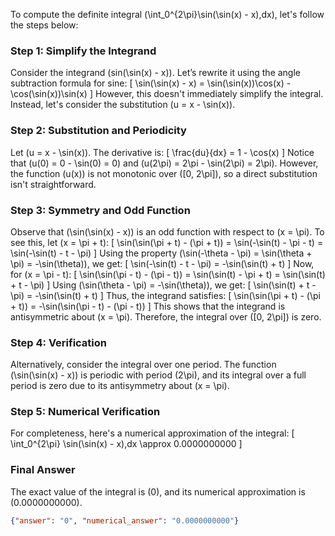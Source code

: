 To compute the definite integral \(\int_0^{2\pi}\sin(\sin(x) - x)\,dx\), let's follow the steps below:

### Step 1: Simplify the Integrand
Consider the integrand \(sin(\sin(x) - x)\). Let’s rewrite it using the angle subtraction formula for sine:
\[
\sin(\sin(x) - x) = \sin(\sin(x))\cos(x) - \cos(\sin(x))\sin(x)
\]
However, this doesn't immediately simplify the integral. Instead, let's consider the substitution \(u = x - \sin(x)\).

### Step 2: Substitution and Periodicity
Let \(u = x - \sin(x)\). The derivative is:
\[
\frac{du}{dx} = 1 - \cos(x)
\]
Notice that \(u(0) = 0 - \sin(0) = 0\) and \(u(2\pi) = 2\pi - \sin(2\pi) = 2\pi\). However, the function \(u(x)\) is not monotonic over \([0, 2\pi]\), so a direct substitution isn't straightforward.

### Step 3: Symmetry and Odd Function
Observe that \(\sin(\sin(x) - x)\) is an odd function with respect to \(x = \pi\). To see this, let \(x = \pi + t\):
\[
\sin(\sin(\pi + t) - (\pi + t)) = \sin(-\sin(t) - \pi - t) = \sin(-\sin(t) - t - \pi)
\]
Using the property \(\sin(-\theta - \pi) = \sin(\theta + \pi) = -\sin(\theta)\), we get:
\[
\sin(-\sin(t) - t - \pi) = -\sin(\sin(t) + t)
\]
Now, for \(x = \pi - t\):
\[
\sin(\sin(\pi - t) - (\pi - t)) = \sin(\sin(t) - \pi + t) = \sin(\sin(t) + t - \pi)
\]
Using \(\sin(\theta - \pi) = -\sin(\theta)\), we get:
\[
\sin(\sin(t) + t - \pi) = -\sin(\sin(t) + t)
\]
Thus, the integrand satisfies:
\[
\sin(\sin(\pi + t) - (\pi + t)) = -\sin(\sin(\pi - t) - (\pi - t))
\]
This shows that the integrand is antisymmetric about \(x = \pi\). Therefore, the integral over \([0, 2\pi]\) is zero.

### Step 4: Verification
Alternatively, consider the integral over one period. The function \(\sin(\sin(x) - x)\) is periodic with period \(2\pi\), and its integral over a full period is zero due to its antisymmetry about \(x = \pi\).

### Step 5: Numerical Verification
For completeness, here's a numerical approximation of the integral:
\[
\int_0^{2\pi} \sin(\sin(x) - x)\,dx \approx 0.0000000000
\]

### Final Answer
The exact value of the integral is \(0\), and its numerical approximation is \(0.0000000000\).

```json
{"answer": "0", "numerical_answer": "0.0000000000"}
```
